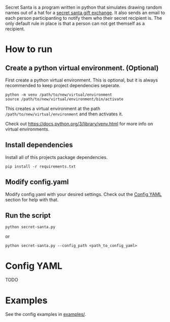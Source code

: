 Secret Santa is a program written in python that simulates drawing random names out of a hat for a [secret santa gift exchange](https://en.wikipedia.org/wiki/Secret_Santa). It also sends an email to each person participanting to notify them who their secret recipient is. The only default rule in place is that a person can not get themself as a recipient.

# How to run
## Create a python virtual environment. (Optional)
First create a python virtual environment. This is optional, but it is always recommended to keep project dependencies seperate.
```
python -m venv /path/to/new/virtual/environment
source /path/to/new/virtual/environment/bin/activate
```
This creates a virtual environment at the path `/path/to/new/virtual/environment` and then activates it. 

Check out https://docs.python.org/3/library/venv.html for more info on virtual environments.

## Install dependencies
Install all of this projects package dependencies.
```
pip install -r requirements.txt
```

## Modify config.yaml
Modify config.yaml with your desired settings. Check out the [Config YAML](#Config-YAML) section for help with that.

## Run the script
```
python secret-santa.py
```
or
```
python secret-santa.py --config_path <path_to_config_yaml>
```

# Config YAML
TODO

# Examples
See the config examples in [examples/](examples/).